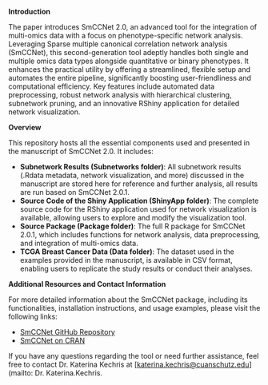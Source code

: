 **Introduction**

The paper introduces SmCCNet 2.0, an advanced tool for the integration of multi-omics data with a focus on phenotype-specific network analysis. Leveraging Sparse multiple canonical correlation network analysis (SmCCNet), this second-generation tool adeptly handles both single and multiple omics data types alongside quantitative or binary phenotypes. It enhances the practical utility by offering a streamlined, flexible setup and automates the entire pipeline, significantly boosting user-friendliness and computational efficiency. Key features include automated data preprocessing, robust network analysis with hierarchical clustering, subnetwork pruning, and an innovative RShiny application for detailed network visualization.

**Overview**

This repository hosts all the essential components used and presented in the manuscript of SmCCNet 2.0. It includes:

- **Subnetwork Results (Subnetworks folder)**: All subnetwork results (.Rdata metadata, network visualization, and more) discussed in the manuscript are stored here for reference and further analysis, all results are run based on SmCCNet 2.0.1.
- **Source Code of the Shiny Application (ShinyApp folder)**: The complete source code for the RShiny application used for network visualization is available, allowing users to explore and modify the visualization tool.
- **Source Package (Package folder)**: The full R package for SmCCNet 2.0.1, which includes functions for network analysis, data preprocessing, and integration of multi-omics data.
- **TCGA Breast Cancer Data (Data folder)**: The dataset used in the examples provided in the manuscript, is available in CSV format, enabling users to replicate the study results or conduct their analyses.

**Additional Resources and Contact Information**

For more detailed information about the SmCCNet package, including its functionalities, installation instructions, and usage examples, please visit the following links:

- [SmCCNet GitHub Repository](https://github.com/KechrisLab/SmCCNet)
- [SmCCNet on CRAN](https://cran.r-project.org/web/packages/SmCCNet/index.html)

If you have any questions regarding the tool or need further assistance, feel free to contact Dr. Katerina Kechris at [katerina.kechris@cuanschutz.edu](mailto: Dr. Katerina.Kechris.
